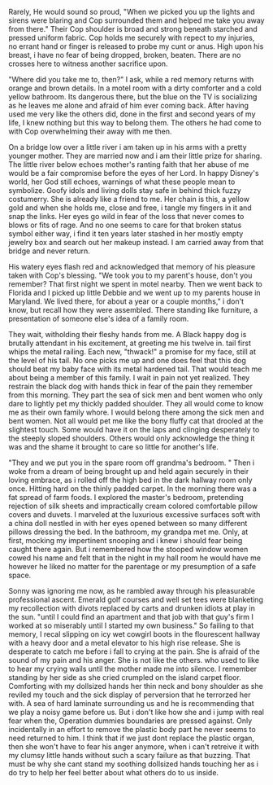 Rarely, He would sound so proud, "When we picked you up the lights and sirens were blaring and Cop surrounded them and helped me take you away from there." Their Cop shoulder is broad and strong beneath starched and pressed uniform fabric. Cop holds me securely with repect to my injuries, no errant hand or finger is released to probe my cunt or anus. High upon his breast, i have no fear of being dropped, broken, beaten. There are no crosses here to witness another sacrifice upon. 

"Where did you take me to, then?" I ask, while a red memory returns with orange and brown details. In a motel room with a dirty comforter and a cold yellow bathroom. Its dangerous there, but the blue on the TV is socializing as he leaves me alone and afraid of him ever coming back. After having used me very like the others did, done in the first and second years of my life, I knew nothing but this way to belong them. The others he had come to with Cop overwhelming their away with me then.

On a bridge low over a little river i am taken up in his arms with a pretty younger mother. They are married now and i am their little prize for sharing. The little river below echoes mother's ranting faith that her abuse of me would be a fair compromise before the eyes of her Lord. In happy Disney's world, her God still echoes, warnings of what these people mean to symbolize. Goofy idols and living dolls stay safe in behind thick fuzzy costumerry. She is already like a friend to me. Her chain is this, a yellow gold and when she holds me, close and free, i tangle my fingers in it and snap the links. Her eyes go wild in fear of the loss that never comes to blows or fits of rage. And no one seems to care for that broken status symbol either way, i find it ten years later stashed in her mostly empty jewelry box and search out her makeup instead. I am carried away from that bridge and never return.

His watery eyes flash red and acknowledged that memory of his pleasure taken with Cop's blessing. "We took you to my parent's house, don't you remember? That first night we spent in motel nearby. Then we went back to Florida and I picked up little Debbie and we went up to my parents house in Maryland. We lived there, for about a year or a couple months," i don't know, but recall how they were assembled. There standing like furniture,  a presentation of someone else's idea of a family room.

They wait, witholding their fleshy hands from me.  A Black happy dog is brutally attendant in his excitement,  at greeting me his twelve in. tail first whips the metal railing. Each new, "thwack!" a promise for my face, still at the level of his tail. No one picks me up and one does feel that this dog should beat my baby face with its metal hardened tail. That would teach me about being a member of this family. I wait in pain not yet realized. They restrain the black dog with hands thick in fear of the pain they remember from this morning. They part the sea of sick men and bent women who only dare to lightly pet my thickly padded shoulder. They all would come to know me as their own family whore. I would belong there among the sick men and bent women. Not all would pet me like the bony fluffy cat that drooled at the slightest touch. Some would have it on the laps and clinging desperately to the steeply sloped shoulders. Others would only acknowledge the thing it was and the shame it brought to care so little for another's life.

"They and we put you in the spare room off grandma's bedroom. " Then i woke from a dream of being brought up and held again securely in their loving embrace, as i rolled off the high bed in the dark hallway room only once. Hitting hard on the thinly padded carpet. In the morning there was a fat spread of farm foods. I explored the master's bedroom,  pretending rejection of silk sheets and impractically cream colored comfortable pillow covers and duvets. I marveled at the luxurious excessive surfaces soft with a china doll nestled in with her eyes opened between so many different pillows dressing the bed. In the bathroom, my grandpa met me. Only, at first, mocking my impertinent snooping and i knew i should fear being caught there again. But i remembered how the stooped window women cowed his name and felt that in the night in my hall room he would have me however he liked no matter for the parentage or my presumption of a safe space.

Sonny was ignoring me now, as he rambled away through his pleasurable professional ascent. Emerald golf courses and well set tees were blanketing my recollection with divots replaced by carts and drunken idiots at play in the sun. "until I could find an apartment and that job with that guy's firm I worked at so miserably until I started my own business." So failing to that memory, I recal slipping on icy wet cowgirl boots in the flourescent hallway with a heavy door and a metal elevator to his high rise release. She is desperate to catch me before i fall to crying at the pain. She is afraid of the sound of my pain and his anger. She is not like the others. who used to like to hear my crying wails until the mother made me into silence. I remember standing by her side as she cried crumpled on the island carpet floor. Comforting with my dollsized hands her thin neck and bony shoulder as she reviled my touch and the sick display of perversion that he terrorzed her with. A sea of hard laminate surrounding us and he is recommending that we play a noisy game before us. But i don't like how she and i jump with real fear when the, Operation dummies boundaries are pressed against. Only incidentally in an effort to remove the plastic body part he never seems to need returned to him. I think that if we just dont replace the plastic organ, then she won't have to fear his anger anymore, when i can't retreive it with my clumsy little hands without such a scary failure as that buzzing. That must be why she cant stand my soothing dollsized hands touching her as i do try to help her feel better about what others do to us inside.